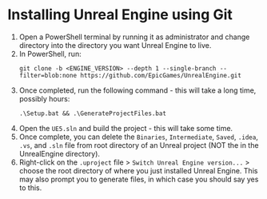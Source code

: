 # Installing Unreal Engine using Git

1. Open a PowerShell terminal by running it as administrator and change directory into the directory you want 
Unreal Engine to live.
2. In PowerShell, run:
    ```shell
    git clone -b <ENGINE_VERSION> --depth 1 --single-branch --filter=blob:none https://github.com/EpicGames/UnrealEngine.git
    ```
3. Once completed, run the following command - this will take a long time, possibly hours:
    ```shell
    .\Setup.bat && .\GenerateProjectFiles.bat
    ```
4. Open the `UE5.sln` and build the project - this will take some time.
5. Once complete, you can delete the `Binaries`, `Intermediate`, `Saved`, `.idea`, `.vs`, and `.sln` file from root directory
   of an Unreal project (NOT the in the UnrealEngine directory).
6. Right-click on the `.uproject` file > `Switch Unreal Engine version...` > choose the root directory of where you just
   installed Unreal Engine. This may also prompt you to generate files, in which case you should say yes to this.